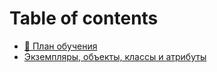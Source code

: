 # Table of contents

* [🧾 План обучения](README.md)
* [Экземпляры, объекты, классы и атрибуты](ekzemplyary-obekty-klassy-i-atributy.md)
